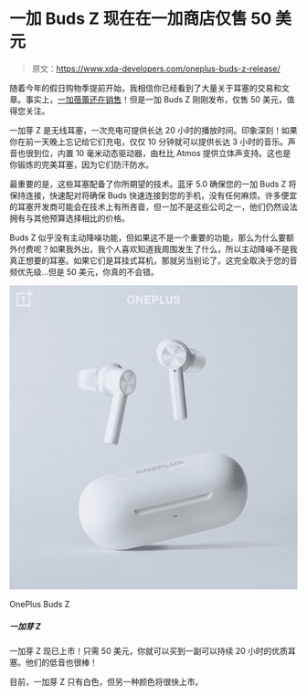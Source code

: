 # 一加 Buds Z 现在在一加商店仅售 50 美元

> 原文：<https://www.xda-developers.com/oneplus-buds-z-release/>

随着今年的假日购物季提前开始，我相信你已经看到了大量关于耳塞的交易和文章。事实上，[一加蓓蕾还在销售](https://www.xda-developers.com/oneplus-8t-available-oneplus-buds/)！但是一加 Buds Z 刚刚发布，仅售 50 美元，值得您关注。

一加芽 Z 是无线耳塞，一次充电可提供长达 20 小时的播放时间。印象深刻！如果你在前一天晚上忘记给它们充电，仅仅 10 分钟就可以提供长达 3 小时的音乐。声音也很到位，内置 10 毫米动态驱动器，由杜比 Atmos 提供立体声支持。这也是你锻炼的完美耳塞，因为它们防汗防水。

最重要的是，这些耳塞配备了你所期望的技术。蓝牙 5.0 确保您的一加 Buds Z 将保持连接，快速配对将确保 Buds 快速连接到您的手机，没有任何麻烦。许多便宜的耳塞开发商可能会在技术上有所吝啬，但一加不是这些公司之一，他们仍然设法拥有与其他预算选择相比的价格。

Buds Z 似乎没有主动降噪功能，但如果这不是一个重要的功能，那么为什么要额外付费呢？如果我外出，我个人喜欢知道我周围发生了什么，所以主动降噪不是我真正想要的耳塞。如果它们是耳挂式耳机，那就另当别论了。这完全取决于您的音频优先级...但是 50 美元，你真的不会错。

 <picture>![The OnePlus Buds Z are now available! For only $50, you can get yourself a quality pair of earbuds that will last for up to 20 hours. They have fantastic bass, too!](img/5cfcbeb38978dd209a40d5f3c61f59db.png)</picture> 

OnePlus Buds Z

##### 一加芽 Z

一加芽 Z 现已上市！只需 50 美元，你就可以买到一副可以持续 20 小时的优质耳塞。他们的低音也很棒！

目前，一加芽 Z 只有白色，但另一种颜色将很快上市。